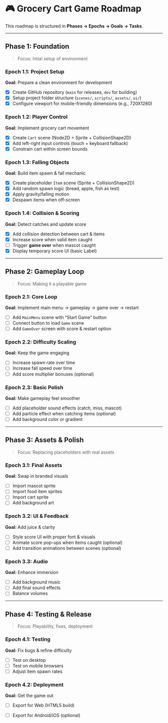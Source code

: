 # 🎮 Grocery Cart Game Roadmap

This roadmap is structured in **Phases → Epochs → Goals → Tasks**.

---

## **Phase 1: Foundation**

> Focus: Intial setup of environment

### **Epoch 1.1: Project Setup**

**Goal:** Prepare a clean environment for development
- [x] Create GitHub repository (`main` for releases, `dev` for building)
- [x] Setup project folder structure (`scenes/`, `scripts/`, `assets/`, `ui/`)
- [x] Configure viewport for mobile-friendly dimensions (e.g., 720X1280)

### **Epoch 1.2: Player Control**

**Goal:** Implement grocery cart movement
- [x] Create `Cart` scene (Node2D + Sprite + CollisionShape2D)
- [x] Add left-right input controls (touch + keyboard fallback)
- [x] Constrain cart within screen bounds

### **Epoch 1.3: Falling Objects**

**Goal:** Build item spawn & fall mechanic
- [x] Create placeholder `Item` scene (Sprite + CollisionShape2D)
- [x] Add random spawn logic (bread, apple, fish as test)
- [x] Apply gravity/falling motion
- [x] Despawn items when off-screen

### **Epoch 1.4: Collision & Scoring**

**Goal:** Detect catches and update score
- [x] Add collision detection between cart & items
- [x] Increase score when valid item caught
- [ ] Trigger **game over** when mascot caught
- [x] Display temporary score UI (basic Label)

---

## **Phase 2: Gameplay Loop**

> Focus: Making it a playable game

### **Epoch 2.1: Core Loop**

**Goal:** Implement main menu → gameplay → game over → restart
- [ ] Add `MainMenu` scene with “Start Game” button
- [ ] Connect button to load `Game` scene
- [ ] Add `GameOver` screen with score & restart option

### **Epoch 2.2: Difficulty Scaling**

**Goal:** Keep the game engaging
- [ ] Increase spawn rate over time
- [ ] Increase fall speed over time
- [ ] Add score multiplier bonuses (optional)

### **Epoch 2.3: Basic Polish**

**Goal:** Make gameplay feel smoother
- [ ] Add placeholder sound effects (catch, miss, mascot)
- [ ] Add particle effect when catching items (optional)
- [ ] Add background color or gradient

---

## **Phase 3: Assets & Polish**

> Focus: Replacing placeholders with real assets

### **Epoch 3.1: Final Assets**

**Goal:** Swap in branded visuals
- [ ] Import mascot sprite
- [ ] Import food item sprites
- [ ] Import cart sprite
- [ ] Add background art

### **Epoch 3.2: UI & Feedback**

**Goal:** Add juice & clarity
- [ ] Style score UI with proper font & visuals
- [ ] Animate score pop-ups when items caught (optional)
- [ ] Add transition animations between scenes (optional)

### **Epoch 3.3: Audio**

**Goal:** Enhance immersion
- [ ] Add background music
- [ ] Add final sound effects
- [ ] Balance volumes

---

## **Phase 4: Testing & Release**

> Focus: Playability, fixes, deployment

### **Epoch 4.1: Testing**

**Goal:** Fix bugs & refine difficulty
- [ ] Test on desktop
- [ ] Test on mobile browsers
- [ ] Adjust item spawn rates

### **Epoch 4.2: Deployment**

**Goal:** Get the game out
- [ ] Export for Web (HTML5 build)
- [ ] Export for Android/iOS (optional)

